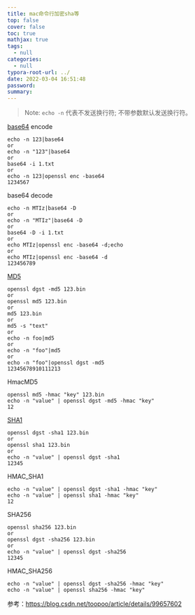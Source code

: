 ```yaml
---
title: mac命令行加密sha等
top: false
cover: false
toc: true
mathjax: true
tags:
  - null
categories:
  - null
typora-root-url: ../
date: 2022-03-04 16:51:48
password:
summary:
---
```


> Note: `echo -n` 代表不发送换行符; 不带参数默认发送换行符。

[base64](https://so.csdn.net/so/search?q=base64&spm=1001.2101.3001.7020) encode

```shell
echo -n 123|base64
or
echo -n "123"|base64
or 
base64 -i 1.txt
or 
echo -n 123|openssl enc -base64
1234567
```

base64 decode

```shell
echo -n MTIz|base64 -D
or
echo -n "MTIz"|base64 -D
or 
base64 -D -i 1.txt
or
echo MTIz|openssl enc -base64 -d;echo
or
echo MTIz|openssl enc -base64 -d
123456789
```

[MD5](https://so.csdn.net/so/search?q=MD5&spm=1001.2101.3001.7020)

```shell
openssl dgst -md5 123.bin
or
openssl md5 123.bin
or
md5 123.bin
or
md5 -s "text"
or 
echo -n foo|md5
or 
echo -n "foo"|md5
or
echo -n "foo"|openssl dgst -md5
12345678910111213
```

HmacMD5

```shell
openssl md5 -hmac "key" 123.bin
echo -n "value" | openssl dgst -md5 -hmac "key"
12
```

[SHA1](https://so.csdn.net/so/search?q=SHA1&spm=1001.2101.3001.7020)

```shell
openssl dgst -sha1 123.bin
or
openssl sha1 123.bin
or
echo -n "value" | openssl dgst -sha1
12345
```

HMAC_SHA1

```shell
echo -n "value" | openssl dgst -sha1 -hmac "key"
echo -n "value" | openssl sha1 -hmac "key"
12
```

SHA256

```shell
openssl sha256 123.bin
or
openssl dgst -sha256 123.bin
or 
echo -n "value" | openssl dgst -sha256
12345
```

HMAC_SHA256

```shell
echo -n "value" | openssl dgst -sha256 -hmac "key"
echo -n "value" | openssl sha256 -hmac "key"
```

参考：https://blog.csdn.net/toopoo/article/details/99657602
